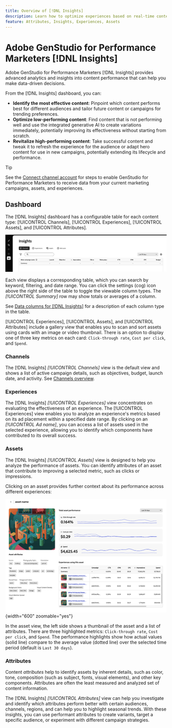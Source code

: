 ```yaml
---
title: Overview of [!DNL Insights]
description: Learn how to optimize experiences based on real-time content performance metrics.
feature: Attributes, Insights, Experiences, Assets
---
```


# Adobe GenStudio for Performance Marketers [!DNL Insights]

Adobe GenStudio for Performance Marketers [!DNL Insights] provides advanced analytics and insights into content performance that can help you make data-driven decisions.

From the [!DNL Insights] dashboard, you can:

- **Identify the most effective content**: Pinpoint which content performs best for different audiences and tailor future content or campaigns for trending preferences.
- **Optimize low-performing content**: Find content that is not performing well and use the integrated generative AI to create variations immediately, potentially improving its effectiveness without starting from scratch.
- **Revitalize high-performing content**: Take successful content and tweak it to refresh the experience for the audience or adapt hero content for use in new campaigns, potentially extending its lifecycle and performance.

>[!TIP]
>
>See the [Connect channel account](connect-channel.md) for steps to enable GenStudio for Performance Marketers to receive data from your current marketing campaigns, assets, and experiences.

## Dashboard

The [!DNL Insights] dashboard has a configurable table for each content type: [!UICONTROL Channels], [!UICONTROL Experiences], [!UICONTROL Assets], and [!UICONTROL Attributes].

![[!DNL Insights] dashboard](/help/assets/insights-dashboard.png)

Each view displays a corresponding table, which you can search by keyword, filtering, and date range. You can click the settings (cog) icon above the right side of the table to toggle the viewable column types. The _[!UICONTROL Summary]_ row may show totals or averages of a column.

See [Data columns for [!DNL Insights]](data-columns.md) for a description of each column type in the table.

[!UICONTROL Experiences], [!UICONTROL Assets], and [!UICONTROL Attributes] include a gallery view that enables you to scan and sort assets using cards with an image or video thumbnail. There is an option to display one of three key metrics on each card: `Click-through rate`, `Cost per click`, and `Spend`.

### Channels

The [!DNL Insights] _[!UICONTROL Channels]_ view is the default view and shows a list of active campaign details, such as objectives, budget, launch date, and activity. See [Channels overview](channels.md).

### Experiences

The [!DNL Insights] _[!UICONTROL Experiences]_ view concentrates on evaluating the effectiveness of an experience. The [!UICONTROL Experiences] view enables you to analyze an experience's metrics based on its ad placement within a specified date range. By clicking on an _[!UICONTROL Ad name]_, you can access a list of assets used in the selected experience, allowing you to identify which components have contributed to its overall success.

### Assets

The [!DNL Insights] _[!UICONTROL Assets]_ view is designed to help you analyze the performance of assets. You can identify attributes of an asset that contribute to improving a selected metric, such as clicks or impressions.

Clicking on an asset provides further context about its performance across different experiences:

![Asset view](/help/assets/insights-asset-view.png){width="600" zoomable="yes"}

In the asset view, the left side shows a thumbnail of the asset and a list of attributes. There are three highlighted metrics: `Click-through rate`, `Cost per click`, and `Spend`. The performance highlights show how actual values (solid line) compare to the average value (dotted line) over the selected time period (default is `Last 30 days`).

### Attributes

Content _attributes_ help to identify assets by inherent details, such as color, tone, composition (such as subject, fonts, visual elements), and other key components. Attributes are often the least measured and analyzed set of content information.

The [!DNL Insights] _[!UICONTROL Attributes]_ view can help you investigate and identify which attributes perform better with certain audiences, channels, regions, and can help you to highlight seasonal trends. With these insights, you can use performant attributes to create variants, target a specific audience, or experiment with different campaign strategies.
